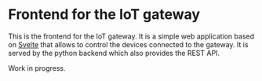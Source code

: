 # Frontend for the IoT gateway

This is the frontend for the IoT gateway. It is a simple web application based on [Svelte](https://svelte.dev/) that allows to control the devices connected to the gateway. It is served by the python backend which also provides the REST API. 

Work in progress.